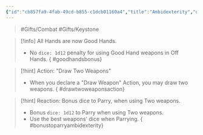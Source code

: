 ```yaml
---
{"id":"cb857fa9-4fab-49cd-b855-c1dcb01160a4","title":"Ambidexterity","description":"All Hands are now Good Hands.","publish":true,"date_created":"Friday, May 31st 2024, 10:19:54 pm","date_modified":"Friday, May 31st 2024, 10:30:47 pm","editing_lock":true,"live_preview":true,"cssclasses":["mado-heading"],"path":"Tabletop/Campaigns/One Shots/Inventory/Gifts/Ambidexterity.md","permalink":"/tabletop/campaigns/one-shots/inventory/gifts/ambidexterity/","PassFrontmatter":true}
---
```



> #Gifts/Combat #Gifts/Keystone

> [!info] All Hands are now Good Hands.
> - No `dice: 1d12` penalty for using Good Hand weapons in Off Hands.
{ #goodhandsbonus}


> [!hint] Action: "Draw Two Weapons"
> - When you declare a "Draw Weapon" Action, you may draw two weapons.
{ #drawtwoweaponsaction}


> [!hint] Reaction: Bonus dice to Parry, when using Two weapons.
> - Bonus `dice: 1d12` to Parry when using Two weapons.
> - Use the best weapons' dice when Parrying.
{ #bonustoparryambidexterity}

